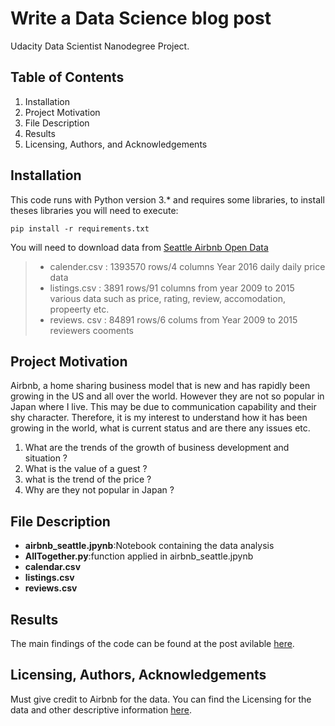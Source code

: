# Write a Data Science blog post
Udacity Data Scientist Nanodegree Project.

## Table of Contents
1. Installation
2. Project Motivation
3. File Description
4. Results
5. Licensing, Authors, and Acknowledgements

## Installation
This code runs with Python version 3.* and requires some libraries, to install theses libraries you will need to execute:

`pip install -r requirements.txt`

You will need to download data from [Seattle Airbnb Open Data](https://www.kaggle.com/airbnb/seattle/data)

> - calender.csv : 1393570 rows/4 columns Year 2016 daily daily price data 
> - listings.csv : 3891 rows/91 columns from year 2009 to 2015 various data such as price, rating, review, accomodation, propeerty etc.
> - reviews. csv : 84891 rows/6 colums from Year 2009 to 2015 reviewers cooments

## Project Motivation

Airbnb, a home sharing business model that is new and has rapidly been growing in the US and all over the world. However they are not so popular in Japan where I live. This may be due to communication capability and their shy character. Therefore, it is my interest to understand how it has been growing in the world, what is current status and are there any issues etc.

1. What are the trends of the growth of business development and situation ?
2. What is the value of a guest ?
3. what is the trend of the price ?
4. Why are they not popular in Japan ?

## File Description
- **airbnb_seattle.jpynb**:Notebook containing the data analysis
- **AllTogether.py**:function applied in airbnb_seattle.jpynb
- **calendar.csv**
- **listings.csv**
- **reviews.csv**

## Results
The main findings of the code can be found at the post avilable [here](https://gitpress.io/u/1402/Seattle%20Airbnb).

## Licensing, Authors, Acknowledgements

Must give credit to Airbnb for the data. You can find the Licensing for the data and other descriptive information [here](http://insideairbnb.com/get-the-data.html).